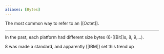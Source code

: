 ```yaml
---
aliases: [Bytes]
---
```


The most common way to refer to an [[Octet]].

---

In the past, each platform had different size bytes (6-[[Bit]]s, 8, 9,...). 

8 was made a standard, and apparently [[IBM]] set this trend up